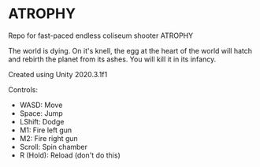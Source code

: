 # ATROPHY
Repo for fast-paced endless coliseum shooter ATROPHY

The world is dying. On it's knell, the egg at the heart of the world will hatch and rebirth the planet from its ashes. You will kill it in its infancy.

Created using Unity 2020.3.1f1

Controls:
* WASD: Move
* Space: Jump
* LShift: Dodge
* M1: Fire left gun
* M2: Fire right gun
* Scroll: Spin chamber
* R (Hold): Reload (don't do this)

